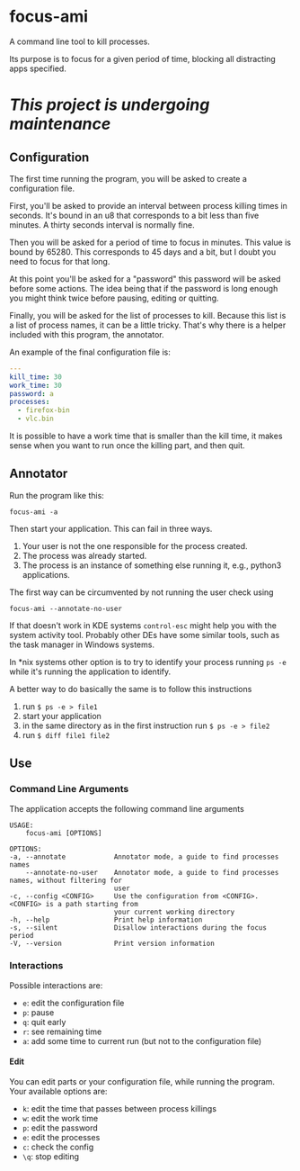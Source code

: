 # focus-ami

A command line tool to kill processes.

Its purpose is to focus for a given period of time, blocking all distracting
apps specified.

# ***This project is undergoing maintenance***

## Configuration

The first time running the program, you will be asked to create a configuration
file.

First, you'll be asked to provide an interval between process killing times in
seconds. It's bound in an u8 that corresponds to a bit less than five minutes.
A thirty seconds interval is normally fine.

Then you will be asked for a period of time to focus in minutes. This value is
bound by 65280. This corresponds to 45 days and a bit, but I doubt you
need to focus for that long.

At this point you'll be asked for a "password" this password will be asked
before some actions. The idea being that if the password is long enough
you might think twice before pausing, editing or quitting.

Finally, you will be asked for the list of processes to kill. Because this list
is a list of process names, it can be a little tricky. That's why there is a
helper included with this program, the annotator.

An example of the final configuration file is:

```yaml
---
kill_time: 30
work_time: 30
password: a
processes:
  - firefox-bin
  - vlc.bin
```

It is possible to have a work time that is smaller than the kill time, it makes
sense when you want to run once the killing part, and then quit.

## Annotator

Run the program like this:

`focus-ami -a`

Then start your application. This can fail in three ways.

1. Your user is not the one responsible for the process created.
1. The process was already started.
1. The process is an instance of something else running it, e.g., python3
applications.

The first way can be circumvented by not running the user check using

`focus-ami --annotate-no-user`

If that doesn't work in KDE systems `control-esc` might help you with the
system activity tool. Probably other DEs have some similar tools, such as the
task manager in Windows systems.

In *nix systems other option is to try to identify your process running `ps -e`
while it's running the application to identify.

A better way to do basically the same is to follow this instructions

1. run `$ ps -e > file1`
1. start your application
1. in the same directory as in the first instruction run `$ ps -e > file2`
1. run `$ diff file1 file2`

## Use

### Command Line Arguments

The application accepts the following command line arguments

```
USAGE:
    focus-ami [OPTIONS]

OPTIONS:
-a, --annotate            Annotator mode, a guide to find processes names
    --annotate-no-user    Annotator mode, a guide to find processes names, without filtering for
                          user
-c, --config <CONFIG>     Use the configuration from <CONFIG>. <CONFIG> is a path starting from
                          your current working directory
-h, --help                Print help information
-s, --silent              Disallow interactions during the focus period
-V, --version             Print version information

```


### Interactions

Possible interactions are:

* `e`: edit the configuration file
* `p`: pause
* `q`: quit early
* `r`: see remaining time
* `a`: add some time to current run (but not to the configuration file)

#### Edit

You can edit parts or your configuration file, while running the program. Your
available options are:

* `k`: edit the time that passes between process killings
* `w`: edit the work time
* `p`: edit the password
* `e`: edit the processes
* `c`: check the config
* `\q`: stop editing
